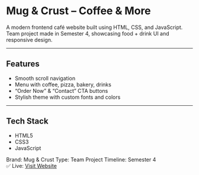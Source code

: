 #  Mug & Crust – Coffee & More

A modern frontend café website built using HTML, CSS, and JavaScript. Team project made in Semester 4, showcasing food + drink UI and responsive design.

---

## Features

- Smooth scroll navigation
- Menu with coffee, pizza, bakery, drinks
- “Order Now” & “Contact” CTA buttons
- Stylish theme with custom fonts and colors

---

## Tech Stack

- HTML5  
- CSS3  
- JavaScript

Brand: Mug & Crust
Type: Team Project
Timeline: Semester 4  
✅ Live: [Visit Website](https://akf-code-zone.github.io/Mug-and-Crust/)
